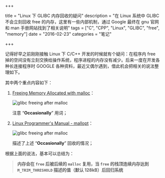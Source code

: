 +++

title = "Linux 下 GLIBC 内存回收的疑问"
description = "在 Linux 系统中 GLIBC 不会立刻回收 free 的内存，这里有一些内部机制，通过 Google 最终在 gnu 官网和 man 手册网站找到了相关说明"
tags = ["C", "CPP", "Linux", "GLIBC",  "free", "memory"]
date = "2016-02-23"
categories = "笔记"

+++

记得好早之前刚刚接触 Linux 下 C/C++ 开发的时候就有个疑问：在程序内 free 掉的空间没有立刻交换给操作系统，程序进程的内存没有减少。后来一度在开发各种长连接程序时 GOOGLE 各种资料，最近又偶尔遇到，借此机会把相关的说法整理如下。

其中两个重点内容如下：

1. [Freeing Memory Allocated with malloc](http://www.gnu.org/software/libc/manual/html_node/Freeing-after-Malloc.html)：

	![glibc freeing after malloc](/images/2016/glibc-memory-freeing-1.gif)

	注意 “**Occasionally**” 用词；

2. [Linux Programmer's Manual - mallopt](http://man7.org/linux/man-pages/man3/mallopt.3.html)：

	![glibc freeing after malloc](/images/2016/glibc-memory-freeing-2.gif)

	描述了上述 “**Occasionally**” 回收的情况；

根据上面的说法，基本可以总结为：

> **内存会在 `free` 后被后续的 `malloc` 复用，当 `free` 的栈顶连续内存达到 `M_TRIM_THRESHOLD` 描述的值（默认 128kB）后回归系统**
